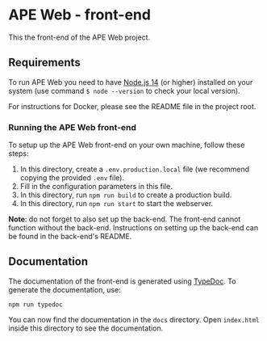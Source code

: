 # APE Web - front-end

This the front-end of the APE Web project.

## Requirements

To run APE Web you need to have [Node.js 14](https://nodejs.org) (or higher) installed on your system (use command `$ node --version` to check your local version).

For instructions for Docker, please see the README file in the project root.

### Running the APE Web front-end

To setup up the APE Web front-end on your own machine, follow these steps:
1. In this directory, create a `.env.production.local` file (we recommend copying the provided `.env` file).
2. Fill in the configuration parameters in this file.
3. In this directory, run `npm run build` to create a production build.
4. In this directory, run `npm run start` to start the webserver.

**Note**: do not forget to also set up the back-end.
The front-end cannot function without the back-end.
Instructions on setting up the back-end can be found in the back-end's README.

## Documentation

The documentation of the front-end is generated using [TypeDoc](http://typedoc.org/).
To generate the documentation, use:
```shell
npm run typedoc
```
You can now find the documentation in the `docs` directory.
Open `index.html` inside this directory to see the documentation.
